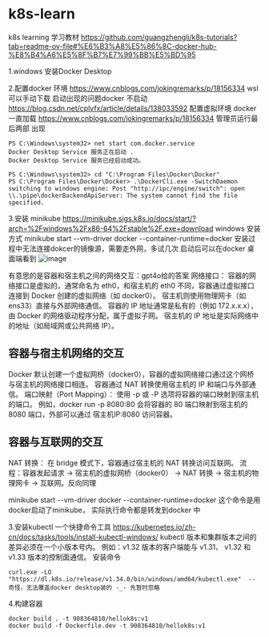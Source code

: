 # k8s-learn
k8s learning
学习教材
https://github.com/guangzhengli/k8s-tutorials?tab=readme-ov-file#%E6%B3%A8%E5%86%8C-docker-hub-%E8%B4%A6%E5%8F%B7%E7%99%BB%E5%BD%95

1.windows 安装Docker Desktop

2.配置docker 环境 https://www.cnblogs.com/jokingremarks/p/18156334
wsl 可以手动下载
启动出现的问题docker 不启动 https://blog.csdn.net/cplvfx/article/details/138033592  配置虚拟环境
docker 一直加载 https://www.cnblogs.com/jokingremarks/p/18156334 管理员运行最后两部 出现

```
PS C:\Windows\system32> net start com.docker.service
Docker Desktop Service 服务正在启动 .
Docker Desktop Service 服务已经启动成功。

PS C:\Windows\system32> cd "C:\Program Files\Docker\Docker"
PS C:\Program Files\Docker\Docker> .\DockerCli.exe -SwitchDaemon
switching to windows engine: Post "http://ipc/engine/switch": open \\.\pipe\dockerBackendApiServer: The system cannot find the file specified.
```

3.安装 minikube
https://minikube.sigs.k8s.io/docs/start/?arch=%2Fwindows%2Fx86-64%2Fstable%2F.exe+download windows 安装方式
minikube start --vm-driver docker --container-runtime=docker
安装过程中无法连接dokcer的镜像源，需要走外网，多试几次
启动后可以在docker 桌面端看到
![image](https://github.com/user-attachments/assets/3d794746-98df-4d06-9b08-036738650cbc)

有意思的是容器和宿主机之间的网络交互：gpt4o给的答案
网络接口：
容器的网络接口是虚拟的，通常命名为 eth0，和宿主机的 eth0 不同，容器通过虚拟接口连接到 Docker 创建的虚拟网络（如 docker0）。
宿主机则使用物理网卡（如 ens33）直接与外部网络通信。
容器的 IP 地址通常是私有的（例如 172.x.x.x），由 Docker 的网络驱动程序分配，属于虚拟子网。
宿主机的 IP 地址是实际网络中的地址（如局域网或公共网络 IP）。
## 容器与宿主机网络的交互
Docker 默认创建一个虚拟网桥（docker0），容器的虚拟网络接口通过这个网桥与宿主机的网络接口相连。
容器通过 NAT 转换使用宿主机的 IP 和端口与外部通信。
端口映射（Port Mapping）：
使用 -p 或 -P 选项将容器的端口映射到宿主机的端口。
例如，docker run -p 8080:80 会将容器的 80 端口映射到宿主机的 8080 端口，外部可以通过 宿主机IP:8080 访问容器。

## 容器与互联网的交互
NAT 转换：
在 bridge 模式下，容器通过宿主机的 NAT 转换访问互联网。
流程：容器发起请求 → 宿主机的虚拟网桥（docker0） → NAT 转换 → 宿主机的物理网卡 → 互联网。反向同理

minikube start --vm-driver docker --container-runtime=docker 这个命令是用docker启动了minikube， 实际执行命令都是转发到docker 中

3.安装kubectl 一个快捷命令工具
https://kubernetes.io/zh-cn/docs/tasks/tools/install-kubectl-windows/
kubectl 版本和集群版本之间的差异必须在一个小版本号内。 例如：v1.32 版本的客户端能与 v1.31、 v1.32 和 v1.33 版本的控制面通信。
安装命令 
```
curl.exe -LO "https://dl.k8s.io/release/v1.34.0/bin/windows/amd64/kubectl.exe"  --奇怪，无法覆盖docker desktop装的 -_- 先暂时忽略
```
4.构建容器
```
docker build . -t 908364810/hellok8s:v1
docker build -f Dockerfile.dev -t 908364810/hellok8s:v1
```

